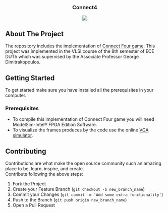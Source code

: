 <!-- PROJECT LOGO -->
<br />
<p align="center">
  <h3 align="center">Connect4</h3>
</p>



<p align="center">
<img src="https://github.com/nikoschatzi/Score4/blob/main/img.png" align="center" />
</p>


<!-- ABOUT THE PROJECT -->
## About The Project
The repository includes the implementation of [Connect Four game](https://en.wikipedia.org/wiki/Connect_Four). 
This project was implemented in the VLSI course of the 8th semester of ECE DUTh which was supervised by the Associate Professor George Dimitrakopoulos.


<!-- GETTING STARTED -->
## Getting Started
To get started make sure you have installed all the prerequisites in your computer.

### Prerequisites
- To compile this implementation of Connect Four game you will need ModelSim-Intel® FPGA Edition Software.  
- To visualize the frames produces by the code use the online [VGA simulator](https://www.ericeastwood.com/lab/vga-simulator/).


<!-- CONTRIBUTING -->
## Contributing

Contributions are what make the open source community such an amazing place to be, learn, inspire, and create.  
Contribute following the above steps:

1. Fork the Project
2. Create your Feature Branch (`git checkout -b new_branch_name`)
3. Commit your Changes (`git commit -m 'Add some extra functionality'`)
4. Push to the Branch (`git push origin new_branch_name`)
5. Open a Pull Request  
